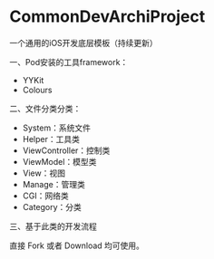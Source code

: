 # CommonDevArchiProject

一个通用的iOS开发底层模板（持续更新）

一、Pod安装的工具framework：

- YYKit
- Colours

二、文件分类分类：

- System：系统文件
- Helper：工具类
- ViewController：控制类
- ViewModel：模型类
- View：视图
- Manage：管理类
- CGI：网络类
- Category：分类

三、基于此类的开发流程

直接 Fork 或者 Download 均可使用。
